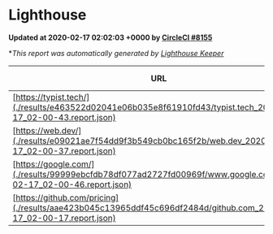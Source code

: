 
# Lighthouse

**Updated at 2020-02-17 02:02:03 +0000 by [CircleCI #8155](https://circleci.com/gh/ItinerisLtd/lighthouse-keeper-example/8155)**

**This report was automatically generated by [Lighthouse Keeper](https://github.com/itinerisltd/lighthouse-keeper)*

| URL | Performance | Accessibility | Best Practices | SEO | PWA | Updated At |
| --- | --- | --- | --- | --- | --- | --- |
| [https://typist.tech/](./results/e463522d02041e06b035e8f61910fd43/typist.tech_2020-02-17_02-00-43.report.json) | 0.98 | 0.92 | 0.79 | 1 | 0.59 | 2020-02-17T02:00:43.576Z |
| [https://web.dev/](./results/e09021ae7f54dd9f3b549cb0bc165f2b/web.dev_2020-02-17_02-00-37.report.json) | 0.93 | 0.92 | 1 | 1 | 0.93 | 2020-02-17T02:00:37.018Z |
| [https://google.com/](./results/99999ebcfdb78df077ad2727fd00969f/www.google.com_2020-02-17_02-00-46.report.json) | 0.94 | 0.86 | 0.93 | 0.92 | 0.56 | 2020-02-17T02:00:46.228Z |
| [https://github.com/pricing](./results/aae423b045c13965ddf45c696df2484d/github.com_2020-02-17_02-00-17.report.json) | 0.6 | 0.93 | 0.93 | 0.92 | 0.56 | 2020-02-17T02:00:17.764Z |
